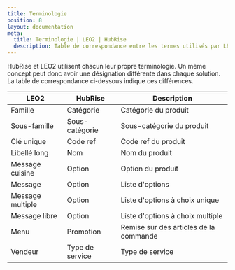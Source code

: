 ```yaml
---
title: Terminologie
position: 8
layout: documentation
meta:
  title: Terminologie | LEO2 | HubRise
  description: Table de correspondance entre les termes utilisés par LEO2 et HubRise pour le même concept. Connectez vos apps et synchronisez vos données.
---
```


HubRise et LEO2 utilisent chacun leur propre terminologie. Un même concept peut donc avoir une désignation différente dans chaque solution. La table de correspondance ci-dessous indique ces différences.

| LEO2             | HubRise         | Description                            |
| ---------------- | --------------- | -------------------------------------- |
| Famille          | Catégorie       | Catégorie du produit                   |
| Sous-famille     | Sous-catégorie  | Sous-catégorie du produit              |
| Clé unique       | Code ref        | Code ref du produit                    |
| Libellé long     | Nom             | Nom du produit                         |
| Message cuisine  | Option          | Option du produit                      |
| Message          | Option          | Liste d'options                        |
| Message multiple | Option          | Liste d'options à choix unique         |
| Message libre    | Option          | Liste d'options à choix multiple       |
| Menu             | Promotion       | Remise sur des articles de la commande |
| Vendeur          | Type de service | Type de service                        |
